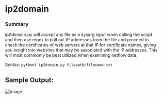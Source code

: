 # ip2domain

### Summary
ip2domain.py will accept any file as a sysarg input when calling the script and then use regex to pull out IP addresses from the file and proceed to check the certificates of web servers at that IP for certificate names, giving you insight into websites that may be associated with the IP addresses. This will most commonly be best utilized when examining netflow data. 

Syntax: <code>python3 ip2domain.py filepath/filename.txt</code>

Sample Output:
--------------------------------------------------------------------------------------
![image](https://user-images.githubusercontent.com/32396866/155418358-a407cf80-0cbf-4471-9ed7-f39f87a8f870.png)
